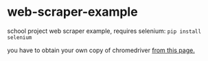 # web-scraper-example
school project web scraper example, requires selenium:
`pip install selenium`

you have to obtain your own copy of chromedriver [from this page.](https://chromedriver.chromium.org/downloads)
